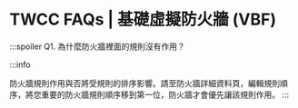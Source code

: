 # TWCC FAQs | 基礎虛擬防火牆 (VBF)

:::spoiler Q1. 為什麼防火牆裡面的規則沒有作用？

:::info

防火牆規則作用與否將受規則的排序影響。請至防火牆詳細資料頁，編輯規則順序，將您重要的防火牆規則順序移到第一位，防火牆才會優先讓該規則作用。
:::
